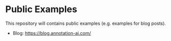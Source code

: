 # Public Examples
This repository will contains public examples (e.g. examples for blog posts).

- Blog: https://blog.annotation-ai.com/
